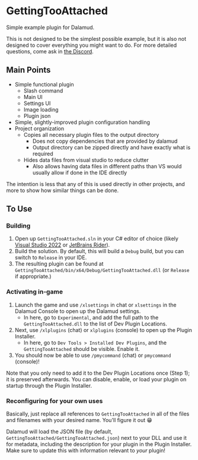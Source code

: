 # GettingTooAttached

Simple example plugin for Dalamud.

This is not designed to be the simplest possible example, but it is also not designed to cover everything you might want to do. For more detailed questions, come ask in [the Discord](https://discord.gg/3NMcUV5).

## Main Points

-   Simple functional plugin
    -   Slash command
    -   Main UI
    -   Settings UI
    -   Image loading
    -   Plugin json
-   Simple, slightly-improved plugin configuration handling
-   Project organization
    -   Copies all necessary plugin files to the output directory
        -   Does not copy dependencies that are provided by dalamud
        -   Output directory can be zipped directly and have exactly what is required
    -   Hides data files from visual studio to reduce clutter
        -   Also allows having data files in different paths than VS would usually allow if done in the IDE directly

The intention is less that any of this is used directly in other projects, and more to show how similar things can be done.

## To Use

### Building

1. Open up `GettingTooAttached.sln` in your C# editor of choice (likely [Visual Studio 2022](https://visualstudio.microsoft.com) or [JetBrains Rider](https://www.jetbrains.com/rider/)).
2. Build the solution. By default, this will build a `Debug` build, but you can switch to `Release` in your IDE.
3. The resulting plugin can be found at `GettingTooAttached/bin/x64/Debug/GettingTooAttached.dll` (or `Release` if appropriate.)

### Activating in-game

1. Launch the game and use `/xlsettings` in chat or `xlsettings` in the Dalamud Console to open up the Dalamud settings.
    - In here, go to `Experimental`, and add the full path to the `GettingTooAttached.dll` to the list of Dev Plugin Locations.
2. Next, use `/xlplugins` (chat) or `xlplugins` (console) to open up the Plugin Installer.
    - In here, go to `Dev Tools > Installed Dev Plugins`, and the `GettingTooAttached` should be visible. Enable it.
3. You should now be able to use `/pmycommand` (chat) or `pmycommand` (console)!

Note that you only need to add it to the Dev Plugin Locations once (Step 1); it is preserved afterwards. You can disable, enable, or load your plugin on startup through the Plugin Installer.

### Reconfiguring for your own uses

Basically, just replace all references to `GettingTooAttached` in all of the files and filenames with your desired name. You'll figure it out 😁

Dalamud will load the JSON file (by default, `GettingTooAttached/GettingTooAttached.json`) next to your DLL and use it for metadata, including the description for your plugin in the Plugin Installer. Make sure to update this with information relevant to _your_ plugin!
